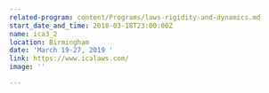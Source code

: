 ```yaml
---
related-program: content/Programs/laws-rigidity-and-dynamics.md
start_date_and_time: 2018-03-18T23:00:00Z
name: ica3_2
location: Birmingham
date: 'March 19-27, 2019 '
link: https://www.icalaws.com/
image: ''

---
```

